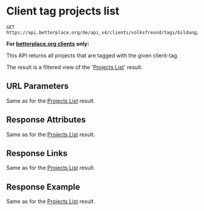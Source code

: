 
# Client tag projects list

```Cirru
GET https://api.betterplace.org/de/api_v4/clients/volksfreund/tags/bildung/projects.json
```

**For [betterplace.org clients](../README.md#client-api) only:**

This API returns all projects that are tagged with the given client-tag.

The result is a filtered view of the '[Projects List](projects_list.md)' result.


## URL Parameters

Same as for the [Projects List](projects_list.md) result.


## Response Attributes

Same as for the [Projects List](projects_list.md) result.


## Response Links

Same as for the [Projects List](projects_list.md) result.


## Response Example

Same as for the [Projects List](projects_list.md) result.
